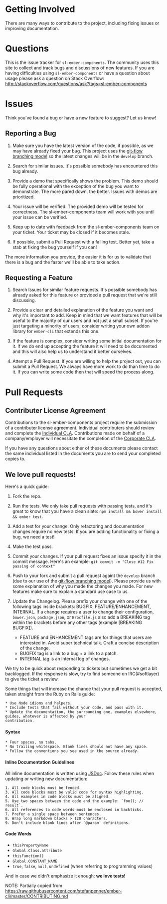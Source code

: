 # Getting Involved

There are many ways to contribute to the project, including fixing issues or improving documentation.

# Questions

This is the issue tracker for `sl-ember-components`. The community uses this site to collect and track bugs and discussions of new features. If you are having difficulties using `sl-ember-components` or have a question about usage please ask a question on Stack Overflow: http://stackoverflow.com/questions/ask?tags=sl-ember-components

# Issues

Think you've found a bug or have a new feature to suggest? Let us know!

## Reporting a Bug

1. Make sure you have the latest version of the code, if possible, as we may have already fixed your bug.  This project uses the [git-flow branching model](https://github.com/nvie/gitflow) so the latest changes will be in the `develop` branch.

2. Search for similar issues. It's possible somebody has encountered this bug already.

3. Provide a demo that specifically shows the problem. This demo should be fully operational with the exception of the
bug you want to demonstrate. The more pared down, the better. Issues with demos are prioritized.

4. Your issue will be verified. The provided demo will be tested for correctness. The sl-ember-components team will work with
you until your issue can be verified.

5. Keep up to date with feedback from the sl-ember-components team on your ticket. Your ticket may be closed if it becomes
stale.

6. If possible, submit a Pull Request with a failing test. Better yet, take
a stab at fixing the bug yourself if you can!

The more information you provide, the easier it is for us to validate that
there is a bug and the faster we'll be able to take action.

## Requesting a Feature

1. Search Issues for similar feature requests. It's possible somebody has already asked
for this feature or provided a pull request that we're still discussing.

2. Provide a clear and detailed explanation of the feature you want and why it's important to add. Keep in mind that we
want features that will be useful to the majority of our users and not just a small subset. If you're just targeting a
minority of users, consider writing your own addon library for `ember-cli` that extends this one.

3. If the feature is complex, consider writing some initial documentation for it. If we do end up accepting the feature
it will need to be documented and this will also help us to understand it better ourselves.

4. Attempt a Pull Request. If you are willing to help the project out, you can submit a Pull Request. We always have
more work to do than time to do it. If you can write some code then that will speed the process along.

# Pull Requests

## Contributer License Agreement
Contributions to the sl-ember-components project require the submission of a contributer license agreement. Individual
contributers should review and complete the [Individual CLA](CLA-INDIVIDUAL.md). Contributions made on behalf of a
company/employer will necessitate the completion of the [Corporate CLA](CLA-CORPORATE.md).

If you have any questions about either of these documents please contact the same individual listed in the documents
you are to send your completed copies to.

## We love pull requests!
Here's a quick guide:

1. Fork the repo.

2. Run the tests. We only take pull requests with passing tests, and it's great to know that you have a clean slate:
`npm install && bower install && ember test`.

3. Add a test for your change. Only refactoring and documentation changes require no new tests. If you are adding
functionality or fixing a bug, we need a test!

4. Make the test pass.

5. Commit your changes. If your pull request fixes an issue specify it in the commit message. Here's an example:
`git commit -m "Close #12 Fix passing of context"`

6. Push to your fork and submit a pull request againt the `develop` branch (due to our use of the [git-flow branching model](https://github.com/nvie/gitflow)). Please provide us with some explanation of why you made the changes you made. For new features make sure to explain a standard use case to us.

7. Update the Changelog. Please prefix your change with one of the following tags inside brackets: BUGFIX,
FEATURE/ENHANCEMENT, INTERNAL. If a change requires a user to change their configuration, `bower.json`, `package.json`,
or `Brocfile.js` also add a BREAKING tag within the brackets before any other tags (example [BREAKING BUGFIX]).

    - FEATURE and ENHANCEMENT tags are for things that users are interested in. Avoid super technical talk. Craft a
    concise description of the change.
    - BUGFIX tag is a link to a bug + a link to a patch.
    - INTERNAL tag is an internal log of changes.

We try to be quick about responding to tickets but sometimes we get a bit backlogged.  If the response is slow, try to
find someone on IRC(#softlayer) to give the ticket a review.

Some things that will increase the chance that your pull request is accepted, taken straight from the Ruby on Rails
guide:

    * Use Node idioms and helpers.
    * Include tests that fail without your code, and pass with it.
    * Update the documentation, the surrounding one, examples elsewhere, guides, whatever is affected by your
    contribution.

#### Syntax ####

    * Four spaces, no tabs.
    * No trailing whitespace. Blank lines should not have any space.
    * Follow the conventions you see used in the source already.

#### Inline Documentation Guidelines ####

All inline documentation is written using [JSDoc](http://usejsdoc.org/). Follow these rules when updating or writing
new documentation:

    1. All code blocks must be fenced.
    3. All code blocks must be valid code for syntax highlighting.
    4. All examples in code blocks must be aligned.
    5. Use two spaces between the code and the example: `foo(); // result`.
    6. All references to code words must be enclosed in backticks.
    7. Prefer a single space between sentences.
    8. Wrap long markdown blocks > 120 characters.
    9. Don't include blank lines after `@param` definitions.


#### Code Words ####

* `thisPropertyName`
* `Global.Class.attribute`
* `thisFunction()`
* `Global.CONSTANT_NAME`
* `true`, `false`, `null`, `undefined` (when referring to programming values)

And in case we didn't emphasize it enough: **we love tests!**

NOTE: Partially copied from https://raw.githubusercontent.com/stefanpenner/ember-cli/master/CONTRIBUTING.md
